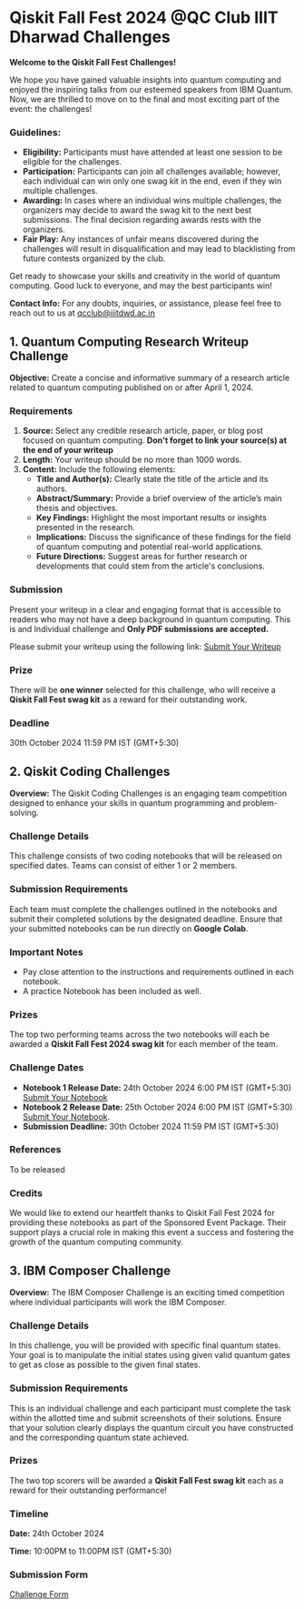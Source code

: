 # Qiskit Fall Fest 2024 @QC Club IIIT Dharwad Challenges

**Welcome to the Qiskit Fall Fest Challenges!**

We hope you have gained valuable insights into quantum computing and enjoyed the inspiring talks from our esteemed speakers  from IBM Quantum. Now, we are thrilled to move on to the final and most exciting part of the event: the challenges!

### Guidelines:
- **Eligibility:** Participants must have attended at least one session to be eligible for the challenges.
- **Participation:** Participants can join all challenges available; however, each individual can win only one swag kit in the end, even if they win multiple challenges.
- **Awarding:** In cases where an individual wins multiple challenges, the organizers may decide to award the swag kit to the next best submissions. The final decision regarding awards rests with the organizers.
- **Fair Play:** Any instances of unfair means discovered during the challenges will result in disqualification and may lead to blacklisting from future contests organized by the club.

Get ready to showcase your skills and creativity in the world of quantum computing. Good luck to everyone, and may the best participants win!

**Contact Info:** For any doubts, inquiries, or assistance, please feel free to reach out to us at qcclub@iiitdwd.ac.in

## 1. Quantum Computing Research Writeup Challenge

**Objective:** Create a concise and informative summary of a research article related to quantum computing published on or after April 1, 2024.

### Requirements
1. **Source:** Select any credible research article, paper, or blog post focused on quantum computing. **Don't forget to link your source(s) at the end of your writeup**
2. **Length:** Your writeup should be no more than 1000 words.
3. **Content:** Include the following elements:
   - **Title and Author(s):** Clearly state the title of the article and its authors.
   - **Abstract/Summary:** Provide a brief overview of the article’s main thesis and objectives.
   - **Key Findings:** Highlight the most important results or insights presented in the research.
   - **Implications:** Discuss the significance of these findings for the field of quantum computing and potential real-world applications.
   - **Future Directions:** Suggest areas for further research or developments that could stem from the article's conclusions.

### Submission
Present your writeup in a clear and engaging format that is accessible to readers who may not have a deep background in quantum computing. This is and Individual challenge and **Only PDF submissions are accepted.**

Please submit your writeup using the following link: [Submit Your Writeup](https://forms.gle/UJZMtZGJvzHYhjrs5)

### Prize
There will be **one winner** selected for this challenge, who will receive a **Qiskit Fall Fest swag kit** as a reward for their outstanding work.


### Deadline
30th October 2024 11:59 PM IST (GMT+5:30)

## 2. Qiskit Coding Challenges

**Overview:** The Qiskit Coding Challenges is an engaging team competition designed to enhance your skills in quantum programming and problem-solving.

### Challenge Details
This challenge consists of two coding notebooks that will be released on specified dates. Teams can consist of either 1 or 2 members. 

### Submission Requirements
Each team must complete the challenges outlined in the notebooks and submit their completed solutions by the designated deadline. Ensure that your submitted notebooks can be run directly on **Google Colab**. 

### Important Notes
- Pay close attention to the instructions and requirements outlined in each notebook.
- A practice Notebook has been included as well.

### Prizes
The top two performing teams across the two notebooks will each be awarded a **Qiskit Fall Fest 2024 swag kit** for each member of the team.

### Challenge Dates
- **Notebook 1 Release Date:** 24th October 2024 6:00 PM IST (GMT+5:30) [Submit Your Notebook](https://forms.gle/7ZT5Twemosf1vN2dA)
- **Notebook 2 Release Date:** 25th October 2024 6:00 PM IST (GMT+5:30) [Submit Your Notebook](https://forms.gle/HC7gCp1h7xsh6ahd6).
- **Submission Deadline:** 30th October 2024 11:59 PM IST (GMT+5:30)

### References
To be released 

### Credits
We would like to extend our heartfelt thanks to Qiskit Fall Fest 2024 for providing these notebooks as part of the Sponsored Event Package. Their support plays a crucial role in making this event a success and fostering the growth of the quantum computing community.

## 3. IBM Composer Challenge

**Overview:** The IBM Composer Challenge is an exciting timed competition where individual participants will work the IBM Composer.

### Challenge Details
In this challenge, you will be provided with specific final quantum states. Your goal is to manipulate the initial states using given valid quantum gates to get as close as possible to the given final states. 

### Submission Requirements
This is an individual challenge and each participant must complete the task within the allotted time and submit screenshots of their solutions. Ensure that your solution clearly displays the quantum circuit you have constructed and the corresponding quantum state achieved.

### Prizes
The two top scorers will be awarded a **Qiskit Fall Fest swag kit** each as a reward for their outstanding performance!

### Timeline
**Date:** 24th October 2024

**Time:** 10:00PM to 11:00PM IST (GMT+5:30)

### Submission Form
[Challenge Form](https://forms.gle/DA7gpprqfUkNZPzt7)
